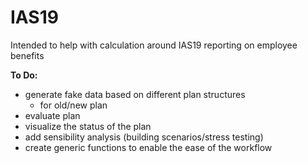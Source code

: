 # IAS19
Intended to help with calculation around IAS19 reporting on employee benefits 


<b> To Do: </b>
* generate fake data based on different plan structures 
  * for old/new plan
* evaluate plan
* visualize the status of the plan
* add sensibility analysis (building scenarios/stress testing)
* create generic functions to enable the ease of the workflow  

